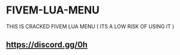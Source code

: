 # FIVEM-LUA-MENU
THIS IS CRACKED FIVEM LUA MENU ( ITS A LOW RISK OF USING IT )
## https://discord.gg/0h
